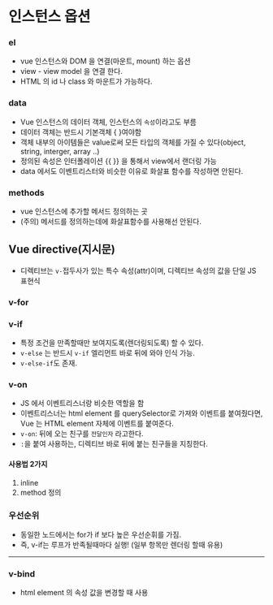 # 인스턴스 옵션

### el

- vue 인스턴스와 DOM 을 연결(마운트, mount) 하는 옵션
- view - view model 을 연결 한다.
- HTML 의 id 나 class 와 마운트가 가능하다.



### data

- Vue 인스턴스의 데이터 객체, 인스턴스의 `속성`이라고도 부름
- 데이터 객체는 반드시 기본객체 { }여야함
- 객체 내부의 아이템들은 value로써 모든 타입의 객체를 가질 수 있다(object, string, interger, array ..)
- 정의된 속성은 인터폴레이션 {{ }} 을 통해서 view에서 랜더링 가능
- data 에서도 이벤트리스터와 비슷한 이유로 화살표 함수를 작성하면 안된다.



### methods

- vue 인스턴스에 추가할 메서드 정의하는 곳
- (주의) 메서드를 정의하는데에 화살표함수를 사용해선 안된다.



## Vue directive(지시문)

- 디렉티브는 `v-`접두사가 있는 특수 속성(attr)이며, 디렉티브 속성의 값을 단일 JS 표현식

### v-for

### v-if

- 특정 조건을 만족할때만 보여지도록(렌더링되도록) 할 수 있다.
- `v-else` 는 반드시 `v-if` 엘리먼트 바로 뒤에 와야 인식 가능.
- `v-else-if`도 존재.

### v-on

- JS 에서 이벤트리스너랑 비슷한 역할을 함
- 이벤트리스너는 html element 를 querySelector로 가져와 이벤트를 붙여줬다면, Vue 는 HTML element 자체에 이벤트를 붙여준다.
- `v-on`: 뒤에 오는 친구를 `전달인자` 라고한다.
- `:`을 붙여 사용하는, 디렉티브 바로 뒤에 붙는 친구들을 지칭한다.

#### 사용법 2가지

1. inline
2. method 정의



### 우선순위

- 동일한 노드에서는 for가 if 보다 높은 우선순휘를 가짐.
- 즉, v-if는 루프가 반족될때마다 실행! (일부 항목만 렌더링 할때 유용)

----

### v-bind

- html element 의 속성 값을 변경할 때 사용
